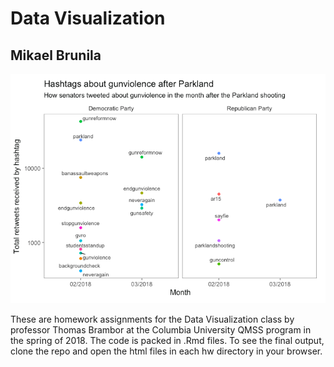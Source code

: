 # Data Visualization
## Mikael Brunila

![text](Parkland_hashtags.png)

These are homework assignments for the Data Visualization class by professor Thomas Brambor at the Columbia University QMSS program in the spring of 2018. The code is packed in .Rmd files. To see the final output, clone the repo and open the html files in each hw directory in your browser. 
